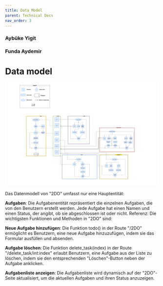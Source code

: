 ```yaml
---
title: Data Model
parent: Technical Docs
nav_order: 3
---
```

### Aybüke Yigit 
### Funda Aydemir 

# Data model

![Data model](../assets/images/ablaufdiagramWEB.png)

Das Datenmodell von "2DO" umfasst nur eine Hauptentität:


**Aufgaben**: Die Aufgabenentität repräsentiert die einzelnen Aufgaben, die von den Benutzern erstellt werden. Jede Aufgabe hat einen Namen und einen Status, der angibt, ob sie abgeschlossen ist oder nicht.
Referenz:
Die wichtigsten Funktionen und Methoden in "2DO" sind:

**Neue Aufgabe hinzufügen**: Die Funktion todo() in der Route "/2DO" ermöglicht es Benutzern, eine neue Aufgabe hinzuzufügen, indem sie das Formular ausfüllen und absenden.

**Aufgabe löschen**: Die Funktion delete_task(index) in der Route "/delete_task/int:index" erlaubt Benutzern, eine Aufgabe aus der Liste zu löschen, indem sie den entsprechenden "Löschen"-Button neben der Aufgabe anklicken.

**Aufgabenliste anzeigen**: Die Aufgabenliste wird dynamisch auf der "2DO"-Seite aktualisiert, um die aktuellen Aufgaben und ihren Status anzuzeigen.

